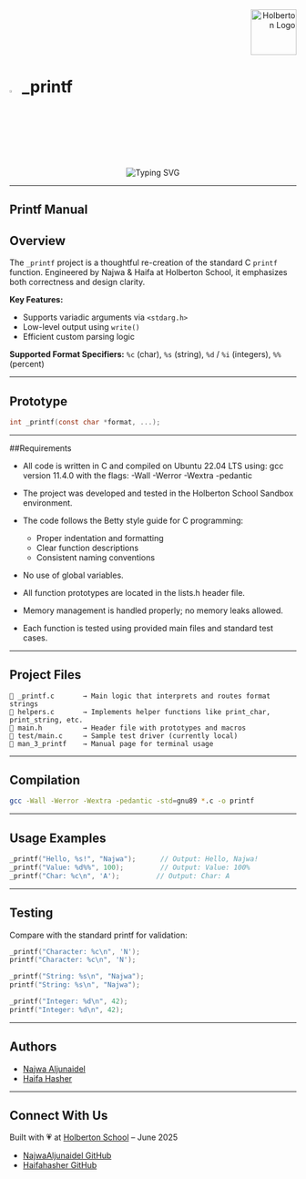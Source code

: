 <div align="right">
  <img src="https://private-user-images.githubusercontent.com/197754999/434705190-5f8d33ce-fed8-438a-935c-a9916afef26e.png?jwt=eyJhbGciOiJIUzI1NiIsInR5cCI6IkpXVCJ9.eyJpc3MiOiJnaXRodWIuY29tIiwiYXVkIjoicmF3LmdpdGh1YnVzZXJjb250ZW50LmNvbSIsImtleSI6ImtleTUiLCJleHAiOjE3NDk5NTQxNjgsIm5iZiI6MTc0OTk1Mzg2OCwicGF0aCI6Ii8xOTc3NTQ5OTkvNDM0NzA1MTkwLTVmOGQzM2NlLWZlZDgtNDM4YS05MzVjLWE5OTE2YWZlZjI2ZS5wbmc_WC1BbXotQWxnb3JpdGhtPUFXUzQtSE1BQy1TSEEyNTYmWC1BbXotQ3JlZGVudGlhbD1BS0lBVkNPRFlMU0E1M1BRSzRaQSUyRjIwMjUwNjE1JTJGdXMtZWFzdC0xJTJGczMlMkZhd3M0X3JlcXVlc3QmWC1BbXotRGF0ZT0yMDI1MDYxNVQwMjE3NDhaJlgtQW16LUV4cGlyZXM9MzAwJlgtQW16LVNpZ25hdHVyZT01YjMxZjc1MjA5MWZlZjUwMzQ5YmY0MzEwY2Q2YzhjMjFjMGE2MjYyN2EyMGE2N2VkYzcwZmM0Zjg2NzA3NDQwJlgtQW16LVNpZ25lZEhlYWRlcnM9aG9zdCJ9.scT5Z-IvAbM2qpUeAAujRNrZjPEWjrxlUaxEHn5l9h0" alt="Holberton Logo" width="80">
</div>

# <a><img src="https://upload.wikimedia.org/wikipedia/commons/3/35/The_C_Programming_Language_logo.svg" width=3% height=3%></img></a> _printf

<p align="center">
  <img src="https://readme-typing-svg.herokuapp.com?center=true&size=28&duration=3000&pause=1000&color=FF69B4&width=435&lines=printf+gets+personal+—+by+Najwa+and+Haifa" alt="Typing SVG" />
</p>

---

## Printf Manual
## Overview

The `_printf` project is a thoughtful re-creation of the standard C `printf` function. Engineered by Najwa & Haifa at Holberton School, it emphasizes both correctness and design clarity.

**Key Features:**

* Supports variadic arguments via `<stdarg.h>`
* Low-level output using `write()`
* Efficient custom parsing logic

**Supported Format Specifiers:** `%c` (char), `%s` (string), `%d` / `%i` (integers), `%%` (percent)

---

## Prototype

```c
int _printf(const char *format, ...);
```

---

##Requirements

- All code is written in C and compiled on Ubuntu 22.04 LTS using:
  gcc version 11.4.0 with the flags: -Wall -Werror -Wextra -pedantic

- The project was developed and tested in the Holberton School Sandbox environment.

- The code follows the Betty style guide for C programming:
  * Proper indentation and formatting
  * Clear function descriptions
  * Consistent naming conventions

- No use of global variables.

- All function prototypes are located in the lists.h header file.

- Memory management is handled properly; no memory leaks allowed.

- Each function is tested using provided main files and standard test cases.
---

## Project Files

```text
📁 _printf.c       → Main logic that interprets and routes format strings
📁 helpers.c       → Implements helper functions like print_char, print_string, etc.
📁 main.h          → Header file with prototypes and macros
📁 test/main.c     → Sample test driver (currently local)
📁 man_3_printf    → Manual page for terminal usage
```

---

## Compilation

```bash
gcc -Wall -Werror -Wextra -pedantic -std=gnu89 *.c -o printf
```

---

## Usage Examples

```c
_printf("Hello, %s!", "Najwa");      // Output: Hello, Najwa!
_printf("Value: %d%%", 100);         // Output: Value: 100%
_printf("Char: %c\n", 'A');         // Output: Char: A
```

---



## Testing

Compare with the standard printf for validation:

```c
_printf("Character: %c\n", 'N');
printf("Character: %c\n", 'N');

_printf("String: %s\n", "Najwa");
printf("String: %s\n", "Najwa");

_printf("Integer: %d\n", 42);
printf("Integer: %d\n", 42);
```

---

## Authors

* [Najwa Aljunaidel](https://github.com/NajwaAljunaidel)
* [Haifa Hasher](https://github.com/Haifahasher)

---

## Connect With Us

Built with 💗 at [Holberton School](https://www.holbertonschool.com/) – June 2025

* [NajwaAljunaidel GitHub](https://github.com/NajwaAljunaidel)
* [Haifahasher GitHub](https://github.com/Haifahasher)
